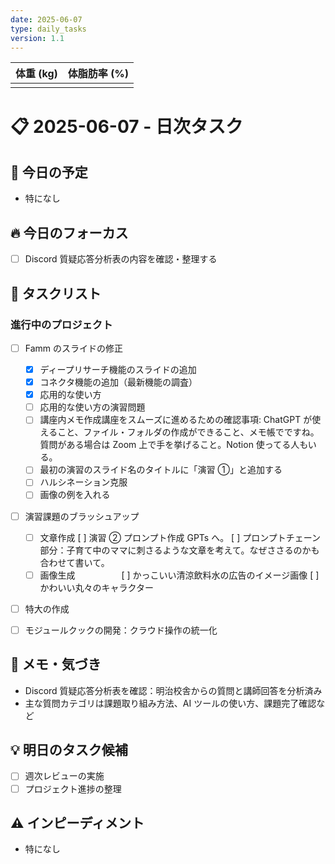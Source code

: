 ```yaml
---
date: 2025-06-07
type: daily_tasks
version: 1.1
---
```


| 体重 (kg) | 体脂肪率 (%) |
| :-------: | :----------: |
|           |              |

# 📋 2025-06-07 - 日次タスク

## 📅 今日の予定

-   特になし

## 🔥 今日のフォーカス

-   [ ] Discord 質疑応答分析表の内容を確認・整理する

## 📝 タスクリスト

### 進行中のプロジェクト

-   [ ] Famm のスライドの修正
    -   [x] ディープリサーチ機能のスライドの追加
    -   [x] コネクタ機能の追加（最新機能の調査）
    -   [x] 応用的な使い方
    -   [ ] 応用的な使い方の演習問題
    -   [ ] 講座内メモ作成講座をスムーズに進めるための確認事項: ChatGPT が使えること、ファイル・フォルダの作成ができること、メモ帳でですね。質問がある場合は Zoom 上で手を挙げること。Notion 使ってる人もいる。
    -   [ ] 最初の演習のスライド名のタイトルに「演習 ①」と追加する
    -   [ ] ハルシネーション克服
    -   [ ] 画像の例を入れる
-   [ ] 演習課題のブラッシュアップ

    -   [ ] 文章作成
            [ ] 演習 ② プロンプト作成 GPTs へ。
            [ ] プロンプトチェーン部分：子育て中のママに刺さるような文章を考えて。なぜささるのかも合わせて書いて。
    -   [ ] 画像生成
            　　　　　[ ] かっこいい清涼飲料水の広告のイメージ画像
            [ ] かわいい丸々のキャラクター

-   [ ] 特大の作成
-   [ ] モジュールクックの開発：クラウド操作の統一化

## 📓 メモ・気づき

-   Discord 質疑応答分析表を確認：明治校舎からの質問と講師回答を分析済み
-   主な質問カテゴリは課題取り組み方法、AI ツールの使い方、課題完了確認など

## 💡 明日のタスク候補

-   [ ] 週次レビューの実施
-   [ ] プロジェクト進捗の整理

## ⚠️ インピーディメント

-   特になし
